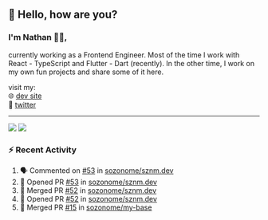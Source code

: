 ## 👋 Hello, how are you? 

### I'm Nathan 👨‍💻,

currently working as a Frontend Engineer. Most of the time I work with React - TypeScript and Flutter - Dart (recently). 
In the other time, I work on my own fun projects and share some of it here.

visit my:<br/>
🌐 [dev site](https://sznm.dev)<br/>
🦜 [twitter](https://twitter.com/sozonome)

---

![](https://komarev.com/ghpvc/?username=sozonome&color=grey)
![](https://hit.yhype.me/github/profile?user_id=17046154)

### :zap: Recent Activity

<!--START_SECTION:activity-->
1. 🗣 Commented on [#53](https://github.com/sozonome/sznm.dev/issues/53) in [sozonome/sznm.dev](https://github.com/sozonome/sznm.dev)
2. 💪 Opened PR [#53](https://github.com/sozonome/sznm.dev/pull/53) in [sozonome/sznm.dev](https://github.com/sozonome/sznm.dev)
3. 🎉 Merged PR [#52](https://github.com/sozonome/sznm.dev/pull/52) in [sozonome/sznm.dev](https://github.com/sozonome/sznm.dev)
4. 💪 Opened PR [#52](https://github.com/sozonome/sznm.dev/pull/52) in [sozonome/sznm.dev](https://github.com/sozonome/sznm.dev)
5. 🎉 Merged PR [#15](https://github.com/sozonome/my-base/pull/15) in [sozonome/my-base](https://github.com/sozonome/my-base)
<!--END_SECTION:activity-->
